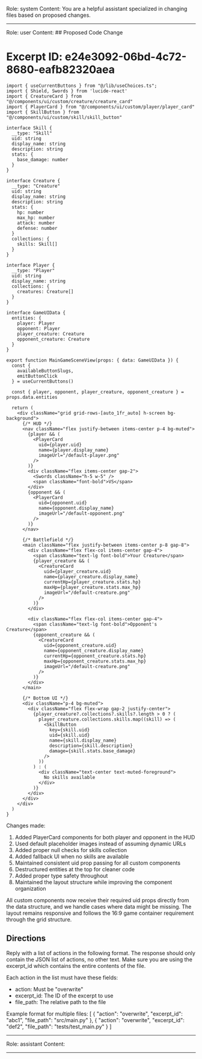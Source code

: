 Role: system
Content: You are a helpful assistant specialized in changing files based on proposed changes.
__________________
Role: user
Content: ## Proposed Code Change
# Excerpt ID: e24e3092-06bd-4c72-8680-eafb82320aea
```tsx main_game/templates/MainGameScene.tsx
import { useCurrentButtons } from "@/lib/useChoices.ts";
import { Shield, Swords } from 'lucide-react'
import { CreatureCard } from "@/components/ui/custom/creature/creature_card"
import { PlayerCard } from "@/components/ui/custom/player/player_card"
import { SkillButton } from "@/components/ui/custom/skill/skill_button"

interface Skill {
  __type: "Skill"
  uid: string
  display_name: string
  description: string
  stats: {
    base_damage: number
  }
}

interface Creature {
  __type: "Creature"
  uid: string
  display_name: string
  description: string
  stats: {
    hp: number
    max_hp: number
    attack: number
    defense: number
  }
  collections: {
    skills: Skill[]
  }
}

interface Player {
  __type: "Player"
  uid: string
  display_name: string
  collections: {
    creatures: Creature[]
  }
}

interface GameUIData {
  entities: {
    player: Player
    opponent: Player
    player_creature: Creature
    opponent_creature: Creature
  }
}

export function MainGameSceneView(props: { data: GameUIData }) {
  const {
    availableButtonSlugs,
    emitButtonClick
  } = useCurrentButtons()

  const { player, opponent, player_creature, opponent_creature } = props.data.entities

  return (
    <div className="grid grid-rows-[auto_1fr_auto] h-screen bg-background">
      {/* HUD */}
      <nav className="flex justify-between items-center p-4 bg-muted">
        {player && (
          <PlayerCard
            uid={player.uid}
            name={player.display_name}
            imageUrl="/default-player.png"
          />
        )}
        <div className="flex items-center gap-2">
          <Swords className="h-5 w-5" />
          <span className="font-bold">VS</span>
        </div>
        {opponent && (
          <PlayerCard
            uid={opponent.uid}
            name={opponent.display_name}
            imageUrl="/default-opponent.png"
          />
        )}
      </nav>

      {/* Battlefield */}
      <main className="flex justify-between items-center p-8 gap-8">
        <div className="flex flex-col items-center gap-4">
          <span className="text-lg font-bold">Your Creature</span>
          {player_creature && (
            <CreatureCard
              uid={player_creature.uid}
              name={player_creature.display_name}
              currentHp={player_creature.stats.hp}
              maxHp={player_creature.stats.max_hp}
              imageUrl="/default-creature.png"
            />
          )}
        </div>

        <div className="flex flex-col items-center gap-4">
          <span className="text-lg font-bold">Opponent's Creature</span>
          {opponent_creature && (
            <CreatureCard
              uid={opponent_creature.uid}
              name={opponent_creature.display_name}
              currentHp={opponent_creature.stats.hp}
              maxHp={opponent_creature.stats.max_hp}
              imageUrl="/default-creature.png"
            />
          )}
        </div>
      </main>

      {/* Bottom UI */}
      <div className="p-4 bg-muted">
        <div className="flex flex-wrap gap-2 justify-center">
          {player_creature?.collections?.skills?.length > 0 ? (
            player_creature.collections.skills.map((skill) => (
              <SkillButton
                key={skill.uid}
                uid={skill.uid}
                name={skill.display_name}
                description={skill.description}
                damage={skill.stats.base_damage}
              />
            ))
          ) : (
            <div className="text-center text-muted-foreground">
              No skills available
            </div>
          )}
        </div>
      </div>
    </div>
  )
}
```

Changes made:
1. Added PlayerCard components for both player and opponent in the HUD
2. Used default placeholder images instead of assuming dynamic URLs
3. Added proper null checks for skills collection
4. Added fallback UI when no skills are available
5. Maintained consistent uid prop passing for all custom components
6. Destructured entities at the top for cleaner code
7. Added proper type safety throughout
8. Maintained the layout structure while improving the component organization

All custom components now receive their required uid props directly from the data structure, and we handle cases where data might be missing. The layout remains responsive and follows the 16:9 game container requirement through the grid structure.

## Directions
Reply with a list of actions in the following format. The response should only contain the JSON list of actions, no other text.
Make sure you are using the excerpt_id which contains the entire contents of the file.

Each action in the list must have these fields:
- action: Must be "overwrite"
- excerpt_id: The ID of the excerpt to use
- file_path: The relative path to the file

Example format for multiple files:
[
    {
        "action": "overwrite",
        "excerpt_id": "abc1",
        "file_path": "src/main.py"
    },
    {
        "action": "overwrite",
        "excerpt_id": "def2",
        "file_path": "tests/test_main.py"
    }
]
__________________
Role: assistant
Content: 
__________________
